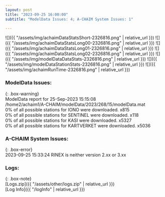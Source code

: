 ```yaml
---
layout: post
title: "2023-09-25 16:00:00"
subtitle: "ModelData Issues: 4; A-CHAIM System Issues: 1"

---
```


![]({{ "/assets/img/achaimDataStatsShort-2326816.png" | relative_url }})
![]({{ "/assets/img/achaimDataStatsLong00-2326816.png" | relative_url }})
![]({{ "/assets/img/achaimDataStatsLong01-2326816.png" | relative_url }})
![]({{ "/assets/img/achaimDataStatsLong02-2326816.png" | relative_url }})
![]({{ "/assets/img/modelDataDataStats-2326816.png" | relative_url }})
![]({{ "/assets/img/modelDataStationStats-2326816.png" | relative_url }})
![]({{ "/assets/img/achaimRunTime-2326816.png" | relative_url }})


### ModelData Issues:  
  
{: .box-warning}  
 ModelData report for 25-Sep-2023 15:15:08   
 /home2/achaim1/A-CHAIM/modelData/2023/268/15/modelData.mat   
 0% of all possible stations for IONO were downloaded. x815   
 0% of all possible stations for SENTINEL were downloaded. x118   
 0% of all possible stations for KASI were downloaded. x5327   
 0% of all possible stations for KARTVERKET were downloaded. x5036   
  
### A-CHAIM System Issues:  
  
{: .box-error}  
2023-09-25 15:33:24 RINEX is neither version 2.xx or 3.xx  

### Logs:  
  
{: .box-note}  
[Logs.zip]({{ "/assets/other/logs.zip" | relative_url }})  
[Log Info]({{ "/logInfo" | relative_url }})  
